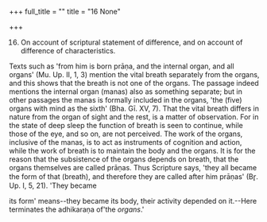+++
full_title = ""
title = "16 None"

+++


16. On account of scriptural statement of difference, and on account of difference of characteristics.

Texts such as 'from him is born prāṇa, and the internal organ, and all organs' (Mu. Up. II, 1, 3) mention the vital breath separately from the organs, and this shows that the breath is not one of the organs. The passage indeed mentions the internal organ (manas) also as something separate; but in other passages the manas is formally included in the organs, 'the (five) organs with mind as the sixth' (Bha. Gī. XV, 7). That the vital breath differs in nature from the organ of sight and the rest, is a matter of observation. For in the state of deep sleep the function of breath is seen to continue, while those of the eye, and so on, are not perceived. The work of the organs, inclusive of the manas, is to act as instruments of cognition and action, while the work of breath is to maintain the body and the organs. It is for the reason that the subsistence of the organs depends on breath, that the organs themselves are called prāṇas. Thus Scripture says, 'they all became the form of that (breath), and therefore they are called after him prāṇas' (Br̥. Up. I, 5, 21). 'They became

its form' means--they became its body, their activity depended on it.--Here terminates the adhikaraṇa of'the _organs_.'


